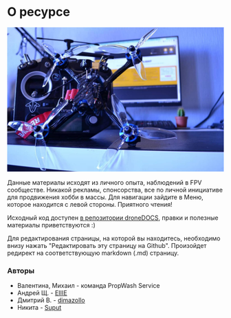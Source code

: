 # О ресурсе

![](./assets/hero-bg.jpg)

Данные материалы исходят из личного опыта, наблюдений в FPV сообществе. Никакой рекламы, спонсорства, все по личной инициативе для продвижения хобби в массы. 
Для навигации зайдите в Меню, которое находится с левой стороны. Приятного чтения!

Исходный код доступен [в репозитории droneDOCS](https://github.com/ikherty/droneDOCS), правки и полезные материалы приветствуются :)

Для редактирования страницы, на которой вы находитесь, необходимо внизу нажать "Редактировать эту страницу на Github". Произойдет редирект на соответствующую markdown (.md) страницу.

### Авторы

- Валентина, Михаил - команда PropWash Service
- Андрей Щ. - [EIIIE](https://github.com/EIIIE)
- Дмитрий В. - [dimazollo](https://github.com/dimazollo)
- Никита - [Suput](https://github.com/Suput)
